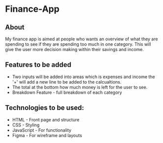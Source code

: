 # Finance-App

## About
My finance app is aimed at people who wants an overview of what they are spending to see if they are spending too much in one category. This will give the user more decision making within their savings and income. 

## Features to be added
- Two inputs will be added into areas which is expenses and income the '+' will add a new line to be added to the calcualtions.
- The total at the bottom how much money is left for the user to see. 
- Breakdown Feature - full breakdown of each category

## Technologies to be used:
- HTML - Front page and structure
- CSS - Styling 
- JavaScript - For functionality
- Figma - For wireframe and layouts
 

 
 